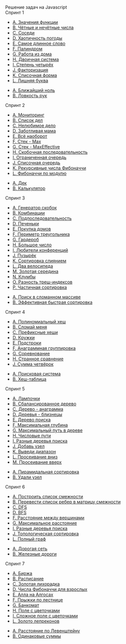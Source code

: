 Решение задач на Javascript <br>
Спринт 1

<ul>
<li><a href="https://github.com/vladborisovjs/YandexPracticumAlgorithmsAndDataStructure/blob/master/Sprint1/taskA.js">A. Значения функции</a></li>
<li><a href="https://github.com/vladborisovjs/YandexPracticumAlgorithmsAndDataStructure/blob/master/Sprint1/taskB.js">B. Чётные и нечётные числа</a></li>
<li><a href="https://github.com/vladborisovjs/YandexPracticumAlgorithmsAndDataStructure/blob/master/Sprint1/taskC.js">C. Соседи</a></li>
<li><a href="https://github.com/vladborisovjs/YandexPracticumAlgorithmsAndDataStructure/blob/master/Sprint1/taskD.js">D. Хаотичность погоды</a></li>
<li><a href="https://github.com/vladborisovjs/YandexPracticumAlgorithmsAndDataStructure/blob/master/Sprint1/taskE.js">E. Самое длинное слово </a></li>
<li><a href="https://github.com/vladborisovjs/YandexPracticumAlgorithmsAndDataStructure/blob/master/Sprint1/taskF.js">F. Палиндром</a></li>
<li><a href="https://github.com/vladborisovjs/YandexPracticumAlgorithmsAndDataStructure/blob/master/Sprint1/taskG.js">G. Работа из дома </a></li>
<li><a href="https://github.com/vladborisovjs/YandexPracticumAlgorithmsAndDataStructure/blob/master/Sprint1/taskH.js">H. Двоичная система </a></li>
<li><a href="https://github.com/vladborisovjs/YandexPracticumAlgorithmsAndDataStructure/blob/master/Sprint1/taskI.js">I. Степень четырёх</a></li>
<li><a href="https://github.com/vladborisovjs/YandexPracticumAlgorithmsAndDataStructure/blob/master/Sprint1/taskJ.js">J. Факторизация</a></li>
<li><a href="https://github.com/vladborisovjs/YandexPracticumAlgorithmsAndDataStructure/blob/master/Sprint1/taskK.js">K. Списочная форма</a></li>
<li><a href="https://github.com/vladborisovjs/YandexPracticumAlgorithmsAndDataStructure/blob/master/Sprint1/taskL.js">L. Лишняя буква</a></li>
</ul>

<ul>
<li><a href="https://github.com/vladborisovjs/YandexPracticumAlgorithmsAndDataStructure/blob/master/Sprint1/finalA.js">A. Ближайший ноль</a></li>
<li><a href="https://github.com/vladborisovjs/YandexPracticumAlgorithmsAndDataStructure/blob/master/Sprint1/finalB.js">B. Ловкость рук</a></li>
</ul>

Спринт 2

<ul>
<li><a href="https://github.com/vladborisovjs/YandexPracticumAlgorithmsAndDataStructure/blob/master/Sprint2/taskA.js">A. Мониторинг</a></li>
<li><a href="https://github.com/vladborisovjs/YandexPracticumAlgorithmsAndDataStructure/blob/master/Sprint2/taskB.js">B. Список дел</a></li>
<li><a href="https://github.com/vladborisovjs/YandexPracticumAlgorithmsAndDataStructure/blob/master/Sprint2/taskC.js">C. Нелюбимое дело</a></li>
<li><a href="https://github.com/vladborisovjs/YandexPracticumAlgorithmsAndDataStructure/blob/master/Sprint2/taskD.js">D. Заботливая мама</a></li>
<li><a href="https://github.com/vladborisovjs/YandexPracticumAlgorithmsAndDataStructure/blob/master/Sprint2/taskE.js">E. Всё наоборот</a></li>
<li><a href="https://github.com/vladborisovjs/YandexPracticumAlgorithmsAndDataStructure/blob/master/Sprint2/taskF.js">F. Стек - Max</a></li>
<li><a href="https://github.com/vladborisovjs/YandexPracticumAlgorithmsAndDataStructure/blob/master/Sprint2/taskG.js">G. Стек - MaxEffective </a></li>
<li><a href="https://github.com/vladborisovjs/YandexPracticumAlgorithmsAndDataStructure/blob/master/Sprint2/taskH.js">H. Скобочная последовательность </a></li>
<li><a href="https://github.com/vladborisovjs/YandexPracticumAlgorithmsAndDataStructure/blob/master/Sprint2/taskI.js">I. Ограниченная очередь</a></li>
<li><a href="https://github.com/vladborisovjs/YandexPracticumAlgorithmsAndDataStructure/blob/master/Sprint2/taskJ.js">J. Списочная очередь</a></li>
<li><a href="https://github.com/vladborisovjs/YandexPracticumAlgorithmsAndDataStructure/blob/master/Sprint2/taskK.js">K. Рекурсивные числа Фибоначчи</a></li>
<li><a href="https://github.com/vladborisovjs/YandexPracticumAlgorithmsAndDataStructure/blob/master/Sprint2/taskL.js">L. Фибоначчи по модулю</a></li>
</ul>

<ul>
<li><a href="https://github.com/vladborisovjs/YandexPracticumAlgorithmsAndDataStructure/blob/master/Sprint2/finalA.js">A. Дек</a></li>
<li><a href="https://github.com/vladborisovjs/YandexPracticumAlgorithmsAndDataStructure/blob/master/Sprint2/finalB.js">B. Калькулятор</a></li>
</ul>

Спринт 3

<ul>
<li><a href="https://github.com/vladborisovjs/YandexPracticumAlgorithmsAndDataStructure/blob/master/Sprint3/taskA.js">A. Генератор скобок</a></li>
<li><a href="https://github.com/vladborisovjs/YandexPracticumAlgorithmsAndDataStructure/blob/master/Sprint3/taskB.js">B. Комбинации</a></li>
<li><a href="https://github.com/vladborisovjs/YandexPracticumAlgorithmsAndDataStructure/blob/master/Sprint3/taskC.js">C. Подпоследовательность</a></li>
<li><a href="https://github.com/vladborisovjs/YandexPracticumAlgorithmsAndDataStructure/blob/master/Sprint3/taskD.js">D. Печеньки</a></li>
<li><a href="https://github.com/vladborisovjs/YandexPracticumAlgorithmsAndDataStructure/blob/master/Sprint3/taskE.js">E. Покупка домов</a></li>
<li><a href="https://github.com/vladborisovjs/YandexPracticumAlgorithmsAndDataStructure/blob/master/Sprint3/taskF.js">F. Периметр треугольника</a></li>
<li><a href="https://github.com/vladborisovjs/YandexPracticumAlgorithmsAndDataStructure/blob/master/Sprint3/taskG.js">G. Гардероб</a></li>
<li><a href="https://github.com/vladborisovjs/YandexPracticumAlgorithmsAndDataStructure/blob/master/Sprint3/taskH.js">H. Большое число</a></li>
<li><a href="https://github.com/vladborisovjs/YandexPracticumAlgorithmsAndDataStructure/blob/master/Sprint3/taskI.js">I. Любители конференций</a></li>
<li><a href="https://github.com/vladborisovjs/YandexPracticumAlgorithmsAndDataStructure/blob/master/Sprint3/taskJ.js">J. Пузырёк</a></li>
<li><a href="https://github.com/vladborisovjs/YandexPracticumAlgorithmsAndDataStructure/blob/master/Sprint3/taskK.js">K. Сортировка слиянием</a></li>
<li><a href="https://github.com/vladborisovjs/YandexPracticumAlgorithmsAndDataStructure/blob/master/Sprint3/taskL.js">L. Два велосипеда</a></li>
<li><a href="https://github.com/vladborisovjs/YandexPracticumAlgorithmsAndDataStructure/blob/master/Sprint3/taskM.js">M. Золотая середина</a></li>
<li><a href="https://github.com/vladborisovjs/YandexPracticumAlgorithmsAndDataStructure/blob/master/Sprint3/taskN.js">N. Клумбы</a></li>
<li><a href="https://github.com/vladborisovjs/YandexPracticumAlgorithmsAndDataStructure/blob/master/Sprint3/taskO.js">O. Разность треш-индексов</a></li>
<li><a href="https://github.com/vladborisovjs/YandexPracticumAlgorithmsAndDataStructure/blob/master/Sprint3/taskP.js">P. Частичная сортировка</a></li>
</ul>

<ul>
<li><a href="https://github.com/vladborisovjs/YandexPracticumAlgorithmsAndDataStructure/blob/master/Sprint3/finalA.js">A. Поиск в сломанном массиве</a></li>
<li><a href="https://github.com/vladborisovjs/YandexPracticumAlgorithmsAndDataStructure/blob/master/Sprint3/finalB.js">B. Эффективная быстрая сортировка</a></li>
</ul>

Спринт 4

<ul>
<li><a href="https://github.com/vladborisovjs/YandexPracticumAlgorithmsAndDataStructure/blob/master/Sprint4/taskA.js">A. Полиномиальный хеш</a></li>
<li><a href="https://github.com/vladborisovjs/YandexPracticumAlgorithmsAndDataStructure/blob/master/Sprint4/taskB.js">B. Сломай меня</a></li>
<li><a href="https://github.com/vladborisovjs/YandexPracticumAlgorithmsAndDataStructure/blob/master/Sprint4/taskC.js">C. Префиксные хеши</a></li>
<li><a href="https://github.com/vladborisovjs/YandexPracticumAlgorithmsAndDataStructure/blob/master/Sprint4/taskD.js">D. Кружки</a></li>
<li><a href="https://github.com/vladborisovjs/YandexPracticumAlgorithmsAndDataStructure/blob/master/Sprint4/taskE.js">E. Подстроки</a></li>
<li><a href="https://github.com/vladborisovjs/YandexPracticumAlgorithmsAndDataStructure/blob/master/Sprint4/taskF.js">F. Анаграммная группировка</a></li>
<li><a href="https://github.com/vladborisovjs/YandexPracticumAlgorithmsAndDataStructure/blob/master/Sprint4/taskG.js">G. Соревнование</a></li>
<li><a href="https://github.com/vladborisovjs/YandexPracticumAlgorithmsAndDataStructure/blob/master/Sprint4/taskH.js">H. Странное сравнение</a></li>
<li><a href="https://github.com/vladborisovjs/YandexPracticumAlgorithmsAndDataStructure/blob/master/Sprint4/taskJ.js">J. Сумма четвёрок</a></li>
</ul>

<ul>
<li><a href="https://github.com/vladborisovjs/YandexPracticumAlgorithmsAndDataStructure/blob/master/Sprint4/finalA.js">A. Поисковая система</a></li>
<li><a href="https://github.com/vladborisovjs/YandexPracticumAlgorithmsAndDataStructure/blob/master/Sprint4/finalB.js">B. Хеш-таблица</a></li>
</ul>

Спринт 5

<ul>
<li><a href="https://github.com/vladborisovjs/YandexPracticumAlgorithmsAndDataStructure/blob/master/Sprint5/taskA.js">A. Лампочки</a></li>
<li><a href="https://github.com/vladborisovjs/YandexPracticumAlgorithmsAndDataStructure/blob/master/Sprint5/taskB.js">B. Сбалансированное дерево</a></li>
<li><a href="https://github.com/vladborisovjs/YandexPracticumAlgorithmsAndDataStructure/blob/master/Sprint5/taskC.js">C. Дерево - анаграмма</a></li>
<li><a href="https://github.com/vladborisovjs/YandexPracticumAlgorithmsAndDataStructure/blob/master/Sprint5/taskD.js">D. Деревья - близнецы</a></li>
<li><a href="https://github.com/vladborisovjs/YandexPracticumAlgorithmsAndDataStructure/blob/master/Sprint5/taskE.js">E. Дерево поиска</a></li>
<li><a href="https://github.com/vladborisovjs/YandexPracticumAlgorithmsAndDataStructure/blob/master/Sprint5/taskF.js">F. Максимальная глубина</a></li>
<li><a href="https://github.com/vladborisovjs/YandexPracticumAlgorithmsAndDataStructure/blob/master/Sprint5/taskG.js">G. Максимальный путь в дереве</a></li>
<li><a href="https://github.com/vladborisovjs/YandexPracticumAlgorithmsAndDataStructure/blob/master/Sprint5/taskH.js">H. Числовые пути</a></li>
<li><a href="https://github.com/vladborisovjs/YandexPracticumAlgorithmsAndDataStructure/blob/master/Sprint5/taskI.js">I. Разные деревья поиска</a></li>
<li><a href="https://github.com/vladborisovjs/YandexPracticumAlgorithmsAndDataStructure/blob/master/Sprint5/taskJ.js">J. Добавь узел</a></li>
<li><a href="https://github.com/vladborisovjs/YandexPracticumAlgorithmsAndDataStructure/blob/master/Sprint5/taskK.js">K. Выведи диапазон</a></li>
<li><a href="https://github.com/vladborisovjs/YandexPracticumAlgorithmsAndDataStructure/blob/master/Sprint5/taskL.js">L. Просеивание вниз</a></li>
<li><a href="https://github.com/vladborisovjs/YandexPracticumAlgorithmsAndDataStructure/blob/master/Sprint5/taskM.js">M. Просеивание вверх</a></li>
</ul>

<ul>
<li><a href="https://github.com/vladborisovjs/YandexPracticumAlgorithmsAndDataStructure/blob/master/Sprint5/finalA.js">A. Пирамидальная сортировка</a></li>
<li><a href="https://github.com/vladborisovjs/YandexPracticumAlgorithmsAndDataStructure/blob/master/Sprint5/finalB.js">B. Удали узел</a></li>
</ul>


Спринт 6

<ul>
<li><a href="https://github.com/vladborisovjs/YandexPracticumAlgorithmsAndDataStructure/blob/master/Sprint6/taskA.js">A. Построить список смежности</a></li>
<li><a href="https://github.com/vladborisovjs/YandexPracticumAlgorithmsAndDataStructure/blob/master/Sprint6/taskB.js">B. Перевести список ребер в матрицу смежности</a></li>
<li><a href="https://github.com/vladborisovjs/YandexPracticumAlgorithmsAndDataStructure/blob/master/Sprint6/taskC.js">C. DFS</a></li>
<li><a href="https://github.com/vladborisovjs/YandexPracticumAlgorithmsAndDataStructure/blob/master/Sprint6/taskD.js">D. BFS</a></li>
<li><a href="https://github.com/vladborisovjs/YandexPracticumAlgorithmsAndDataStructure/blob/master/Sprint6/taskF.js">F. Расстояние между вершинами</a></li>
<li><a href="https://github.com/vladborisovjs/YandexPracticumAlgorithmsAndDataStructure/blob/master/Sprint6/taskG.js">G. Максимальное расстояние</a></li>
<li><a href="https://github.com/vladborisovjs/YandexPracticumAlgorithmsAndDataStructure/blob/master/Sprint6/taskI.js">I. Разные деревья поиска</a></li>
<li><a href="https://github.com/vladborisovjs/YandexPracticumAlgorithmsAndDataStructure/blob/master/Sprint6/taskJ.js">J. Топологическая сортировка</a></li>
<li><a href="https://github.com/vladborisovjs/YandexPracticumAlgorithmsAndDataStructure/blob/master/Sprint6/taskL.js">L. Полный граф</a></li>
</ul>

<ul>
<li><a href="https://github.com/vladborisovjs/YandexPracticumAlgorithmsAndDataStructure/blob/master/Sprint6/finalA.js">A. Дорогая сеть</a></li>
<li><a href="https://github.com/vladborisovjs/YandexPracticumAlgorithmsAndDataStructure/blob/master/Sprint6/finalB.js">B. Железные дороги</a></li>
</ul>

Спринт 7

<ul>
<li><a href="https://github.com/vladborisovjs/YandexPracticumAlgorithmsAndDataStructure/blob/master/Sprint7/taskA.js">A. Биржа</a></li>
<li><a href="https://github.com/vladborisovjs/YandexPracticumAlgorithmsAndDataStructure/blob/master/Sprint7/taskB.js">B. Расписание</a></li>
<li><a href="https://github.com/vladborisovjs/YandexPracticumAlgorithmsAndDataStructure/blob/master/Sprint7/taskC.js">C. Золотая лихорадка</a></li>
<li><a href="https://github.com/vladborisovjs/YandexPracticumAlgorithmsAndDataStructure/blob/master/Sprint7/taskD.js">D. Числа Фибоначчи для взрослых</a></li>
<li><a href="https://github.com/vladborisovjs/YandexPracticumAlgorithmsAndDataStructure/blob/master/Sprint7/taskE.js">E. Алла на Алгосах</a></li>
<li><a href="https://github.com/vladborisovjs/YandexPracticumAlgorithmsAndDataStructure/blob/master/Sprint7/taskF.js">F. Прыжки по лестнице</a></li>
<li><a href="https://github.com/vladborisovjs/YandexPracticumAlgorithmsAndDataStructure/blob/master/Sprint7/taskG.js">G. Банкомат</a></li>
<li><a href="https://github.com/vladborisovjs/YandexPracticumAlgorithmsAndDataStructure/blob/master/Sprint7/taskH.js">H. Поле с цветочками</a></li>
<li><a href="https://github.com/vladborisovjs/YandexPracticumAlgorithmsAndDataStructure/blob/master/Sprint7/taskI.js">I. Сложное поле с цветочками</a></li>
<li><a href="https://github.com/vladborisovjs/YandexPracticumAlgorithmsAndDataStructure/blob/master/Sprint7/taskL.js">L. Золото лепреконов</a></li>
</ul>

<ul>
<li><a href="https://github.com/vladborisovjs/YandexPracticumAlgorithmsAndDataStructure/blob/master/Sprint7/finalA.js">A. Расстояние по Левенштейну</a></li>
<li><a href="https://github.com/vladborisovjs/YandexPracticumAlgorithmsAndDataStructure/blob/master/Sprint7/finalB.js">B. Одинаковые суммы</a></li>
</ul>
